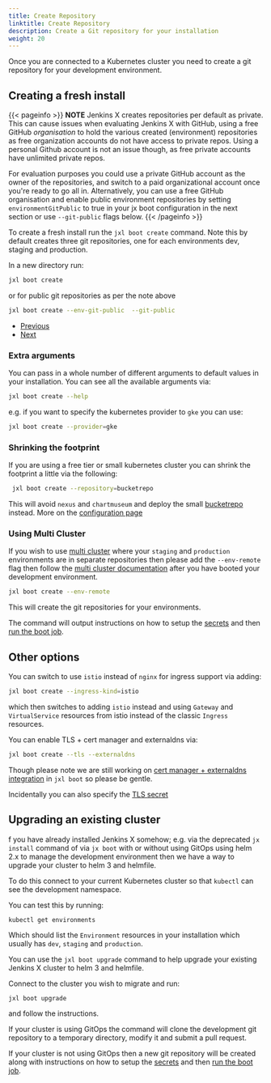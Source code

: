 ```yaml
---
title: Create Repository
linktitle: Create Repository
description: Create a Git repository for your installation
weight: 20
---
```


Once you are connected to a Kubernetes cluster you need to create a git repository for your development environment.

## Creating a fresh install

{{< pageinfo >}}
**NOTE** Jenkins X creates repositories per default as private. This can cause issues when evaluating Jenkins X with GitHub, using a free GitHub _organisation_ to hold the various created (environment) repositories as free organization accounts do not have access to private repos. Using a personal Github account is not an issue though, as free private accounts have unlimited private repos.

For evaluation purposes you could use a private GitHub account as the owner of the repositories, and switch to a paid organizational account once you're ready to go all in. Alternatively, you can use a free GitHub organisation and enable public environment repositories by setting `environmentGitPublic` to true in your jx boot configuration in the next section or use `--git-public` flags below.
{{< /pageinfo >}}

To create a fresh install run the `jxl boot create` command.  Note this by default creates three git repositories, one for each environments dev, staging and production.

In a new directory run:

```bash
jxl boot create
```

or for public git repositories as per the note above

```bash
jxl boot create --env-git-public  --git-public
```

<nav>
  <ul class="pagination">
    <li class="page-item"><a class="page-link" href="../cloud">Previous</a></li>
    <li class="page-item"><a class="page-link" href="../secrets">Next</a></li>
  </ul>
</nav>


### Extra arguments

You can pass in a whole number of different arguments to default values in your installation. You can see all the available arguments via:

```bash 
jxl boot create --help
``` 

e.g. if you want to specify the kubernetes provider to `gke` you can use:

```bash 
jxl boot create --provider=gke
``` 

### Shrinking the footprint

If you are using a free tier or small kubernetes cluster you can shrink the footprint a little via the following:
 
```bash 
 jxl boot create --repository=bucketrepo
 ``` 

This will avoid `nexus` and `chartmuseum` and deploy the small [bucketrepo](https://github.com/jenkins-x/bucketrepo) instead. More on the [configuration page](/docs/labs/boot/getting-started/config/#bucketrepo)



### Using Multi Cluster

If you wish to use [multi cluster](/docs/labs/boot/multi-cluster/) where your `staging` and `production` environments are in separate repositories then please add the `--env-remote` flag then follow the [multi cluster documentation](/docs/labs/boot/multi-cluster/) after you have booted your development environment.

```bash 
jxl boot create --env-remote
```

This will create the git repositories for your environments.

The command will output instructions on how to setup the [secrets](/docs/labs/boot/getting-started/secrets/) and then [run the boot job](/docs/labs/boot/getting-started/run/).

## Other options

You can switch to use `istio` instead of `nginx` for ingress support via adding:

```bash 
jxl boot create --ingress-kind=istio
```                                 

which then switches to adding `istio` instead and using `Gateway` and `VirtualService` resources from istio instead of the classic `Ingress` resources.

You can enable TLS + cert manager and externaldns via:

```bash 
jxl boot create --tls --externaldns
```                                 

Though please note we are still working on [cert manager + externaldns integration](https://github.com/jenkins-x-labs/issues/issues/13) in `jxl boot` so please be gentle.

Incidentally you can also specify the [TLS secret](/docs/labs/boot/faq/#how-do-i-configure-the-ingress-tls-certificate-in-dev-staging-or-production)


## Upgrading an existing cluster
 
 
 f you have already installed Jenkins X somehow; e.g. via the deprecated `jx install` command of via `jx boot` with or without using GitOps using helm 2.x to manage the development environment then we have a way to upgrade your cluster to helm 3 and helmfile.
  
To do this connect to your current Kubernetes cluster so that `kubectl` can see the development namespace.

You can test this by running:

```
kubectl get environments 
```

Which should list the `Environment` resources in your installation which usually has `dev`, `staging` and `production`.

You can use the `jxl boot upgrade` command to help upgrade your existing Jenkins X cluster to helm 3 and helmfile.

Connect to the cluster you wish to migrate and run:

``` 
jxl boot upgrade
```

and follow the instructions.

If your cluster is using GitOps the command will clone the development git repository to a temporary directory, modify it and submit a pull request.

If your cluster is not using GitOps then a new git repository will be created along with instructions on how to setup the [secrets](/docs/labs/boot/getting-started/secrets/) and then [run the boot job](/docs/labs/boot/getting-started/run/).
